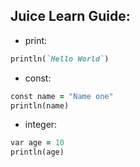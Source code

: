 ## Juice Learn Guide:

- print:
```ruby
println(`Hello World`)
```

- const:
```ruby
const name = "Name one"
println(name)
```

- integer:
```ruby
var age = 10
println(age)
```